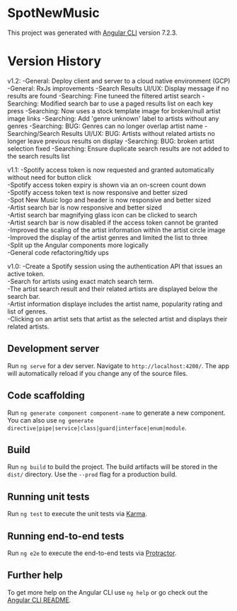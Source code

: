 # SpotNewMusic

This project was generated with [Angular CLI](https://github.com/angular/angular-cli) version 7.2.3.

# Version History
v1.2:
-General: Deploy client and server to a cloud native environment (GCP)
-General: RxJs improvements
-Search Results UI/UX: Display message if no results are found
-Searching: Fine tuneed the filtered artist search
-Searching: Modified search bar to use a paged results list on each key press
-Searching: Now uses a stock template image for broken/null artist image links
-Searching: Add 'genre unknown' label to artists without any genres
-Searching: BUG: Genres can no longer overlap artist name
-Searching/Search Results UI/UX: BUG: Artists without related artists no longer leave previous results on display
-Searching: BUG: broken artist selection fixed
-Searching: Ensure duplicate search results are not added to the search results list

v1.1:
-Spotify access token is now requested and granted automatically without need for button click  
-Spotify access token expiry is shown via an on-screen count down  
-Spotify access token text is now responsive and better sized  
-Spot New Music logo and header is now responsive and better sized  
-Artist search bar is now responsive and better sized  
-Artist search bar magnifying glass icon can be clicked to search  
-Artist search bar is now disabled if the access token cannot be granted  
-Improved the scaling of the artist information within the artist circle image  
-Improved the display of the artist genres and limited the list to three  
-Split up the Angular components more logically  
-General code refactoring/tidy ups

v1.0:
-Create a Spotify session using the authentication API that issues an active token.  
-Search for artists using exact match search term.  
-The artist search result and their related artists are displayed below the search bar.  
-Artist information displaye includes the artist name, popularity rating and list of genres.  
-Clicking on an artist sets that artist as the selected artist and displays their related artists.

## Development server

Run `ng serve` for a dev server. Navigate to `http://localhost:4200/`. The app will automatically reload if you change any of the source files.

## Code scaffolding

Run `ng generate component component-name` to generate a new component. You can also use `ng generate directive|pipe|service|class|guard|interface|enum|module`.

## Build

Run `ng build` to build the project. The build artifacts will be stored in the `dist/` directory. Use the `--prod` flag for a production build.

## Running unit tests

Run `ng test` to execute the unit tests via [Karma](https://karma-runner.github.io).

## Running end-to-end tests

Run `ng e2e` to execute the end-to-end tests via [Protractor](http://www.protractortest.org/).

## Further help

To get more help on the Angular CLI use `ng help` or go check out the [Angular CLI README](https://github.com/angular/angular-cli/blob/master/README.md).
